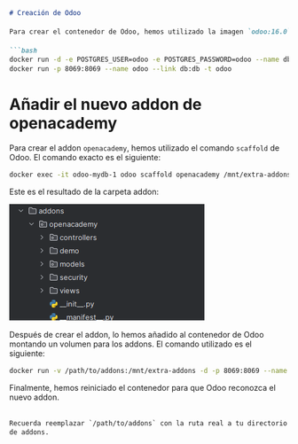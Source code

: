 
```markdown
# Creación de Odoo

Para crear el contenedor de Odoo, hemos utilizado la imagen `odoo:16.0` de Docker. El comando utilizado para crear el contenedor es el siguiente:

```bash
docker run -d -e POSTGRES_USER=odoo -e POSTGRES_PASSWORD=odoo --name db postgres:13
docker run -p 8069:8069 --name odoo --link db:db -t odoo
```

# Añadir el nuevo addon de openacademy

Para crear el addon `openacademy`, hemos utilizado el comando `scaffold` de Odoo. El comando exacto es el siguiente:

```bash
docker exec -it odoo-mydb-1 odoo scaffold openacademy /mnt/extra-addons
```

Este es el resultado de la carpeta addon:

![Carpeta addon](https://github.com/RubenDanielCastelao/SXE-Odoo_Modulo/blob/master/images/addon-file.png)

Después de crear el addon, lo hemos añadido al contenedor de Odoo montando un volumen para los addons. El comando utilizado es el siguiente:

```bash
docker run -v /path/to/addons:/mnt/extra-addons -d -p 8069:8069 --name odoo --link db:db -t odoo
```

Finalmente, hemos reiniciado el contenedor para que Odoo reconozca el nuevo addon.
```

Recuerda reemplazar `/path/to/addons` con la ruta real a tu directorio de addons.
```
